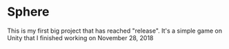# Sphere

This is my first big project that has reached "release". It's a simple game on Unity that I finished working on November 28, 2018

